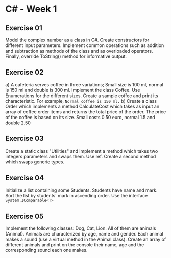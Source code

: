 # C\# - Week 1

## Exercise 01
Model the complex number as a class in C#. Create constructors for different input parameters. Implement common operations such as addition and subtraction as methods of the class and as overloaded operators. Finally, override ToString() method for informative output.

## Exercise 02
a) A cafeteria serves coffee in three variations; Small size is 100 ml, normal is 150 ml and double is 300 ml. Implement the class Coffee. Use Enumerations for the different sizes. Create a sample coffee and print its characteristic. For example, `Normal coffee is 150 ml.`
b) Create a class Order which implements a method CalculateCost which takes as input an array of coffee order items and returns the total price of the order. The price of the coffee is  based on its size. Small costs 0.50 euro, normal 1.5 and double 2.50

## Exercise 03
Create a static class "Utilities" and implement a method which takes two integers parameters and swaps them. Use ref. Create a second method which swaps generic types.

## Exercise 04
Initialize a list containing some Students. Students have name and mark. Sort the list by students' mark in ascending order. Use the interface `System.IComparable<T>`

## Exercise 05
Implement the following classes: Dog, Cat, Lion. All of them are animals (Animal). Animals are characterized by age, name and gender. Each animal makes a sound (use a virtual method in the Animal class). Create an array of different animals and print on the console their name, age and the corresponding sound each one makes.
